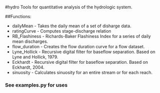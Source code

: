 #hydro
Tools for quantitative analysis of the hydrologic system.

##Functions:
* dailyMean - Takes the daily mean of a set of disharge data.
* ratingCurve - Computes stage-discharge relation
* RB_Flashiness - Richards-Baker Flashiness Index for a series of daily mean discharges.
* flow_duration - Creates the flow duration curve for a flow dataset.
* Lyne_Hollick - Recursive digital filter for baseflow separation. Based on Lyne and Hollick, 1979.
* Eckhardt - Recursive digital filter for baseflow separation. Based on Eckhardt, 2004.
* sinuosity - Calculates sinuosity for an entire stream or for each reach.

### See examples.py for uses

